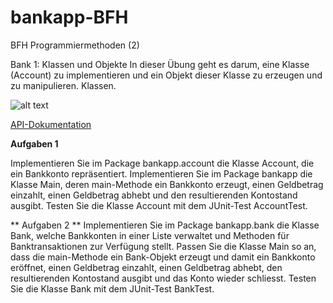 # bankapp-BFH
BFH Programmiermethoden (2)

Bank 1: Klassen und Objekte
In dieser Übung geht es darum, eine Klasse (Account) zu implementieren und ein Objekt dieser Klasse zu erzeugen und zu manipulieren.
Klassen.

![alt text](http://www.sws.bfh.ch/~fischli/courses/medinf/pm/bankapp/v1/klassen.svg "UML")

[API-Dokumentation](http://www.sws.bfh.ch/~fischli/courses/medinf/pm/bankapp/v1/doc/index.html)

**Aufgaben 1**

Implementieren Sie im Package bankapp.account die Klasse Account, die ein Bankkonto repräsentiert.
Implementieren Sie im Package bankapp die Klasse Main, deren main-Methode ein Bankkonto erzeugt, einen Geldbetrag einzahlt, einen Geldbetrag abhebt und den resultierenden Kontostand ausgibt.
Testen Sie die Klasse Account mit dem JUnit-Test AccountTest.

** Aufgaben 2 **
Implementieren Sie im Package bankapp.bank die Klasse Bank, welche Bankkonten in einer Liste verwaltet und Methoden für Banktransaktionen zur Verfügung stellt.
Passen Sie die Klasse Main so an, dass die main-Methode ein Bank-Objekt erzeugt und damit ein Bankkonto eröffnet, einen Geldbetrag einzahlt, einen Geldbetrag abhebt, den resultierenden Kontostand ausgibt und das Konto wieder schliesst.
Testen Sie die Klasse Bank mit dem JUnit-Test BankTest.
